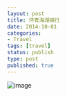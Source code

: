 ```yaml
---
layout: post
title: 环青海湖骑行
date: 2014-10-01
categories:
- Travel
tags: [travel]
status: publish
type: post
published: true
---
```



![image](http://ilao5.github.io/contents/20141001/assets/img/cover.jpg)
